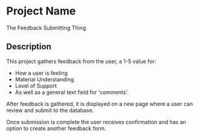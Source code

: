 # Project Name

The Feedback Submitting Thing 

## Description

This project gathers feedback from the user, a 1-5 value for:
 - How a user is feeling
 - Material Understanding
 - Level of Support
 - As well as a general text field for 'comments'. 

After feedback is gathered, it is displayed on a new page where a user can review and submit to the database.

Once submission is complete the user receives confirmation and has an option to create another feedback form.